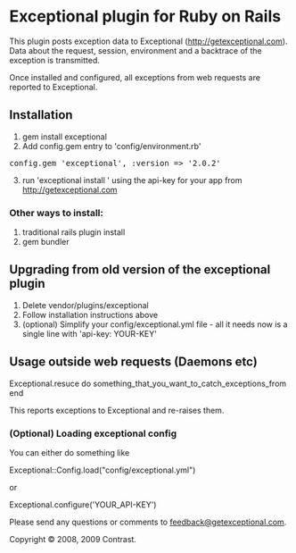 # Exceptional plugin for Ruby on Rails

This plugin posts exception data to Exceptional (http://getexceptional.com). Data about the request, session, environment and a backtrace of the exception is transmitted.

Once installed and configured, all exceptions from web requests are reported to Exceptional.

## Installation

1. gem install exceptional
2. Add config.gem entry to 'config/environment.rb'
<pre>config.gem 'exceptional', :version => '2.0.2'</pre>
3. run 'exceptional install <api-key>' using the api-key for your app from http://getexceptional.com

### Other ways to install:

1. traditional rails plugin install
2. gem bundler

## Upgrading from old version of the exceptional plugin

1. Delete vendor/plugins/exceptional
2. Follow installation instructions above
3. (optional) Simplify your config/exceptional.yml file - all it needs now is a single line with 'api-key: YOUR-KEY'


## Usage outside web requests (Daemons etc)

Exceptional.resuce do
  something_that_you_want_to_catch_exceptions_from
end

This reports exceptions to Exceptional and re-raises them.

### (Optional) Loading exceptional config

You can either do something like

Exceptional::Config.load("config/exceptional.yml")

or

Exceptional.configure('YOUR_API-KEY')


Please send any questions or comments to feedback@getexceptional.com.

Copyright © 2008, 2009 Contrast.